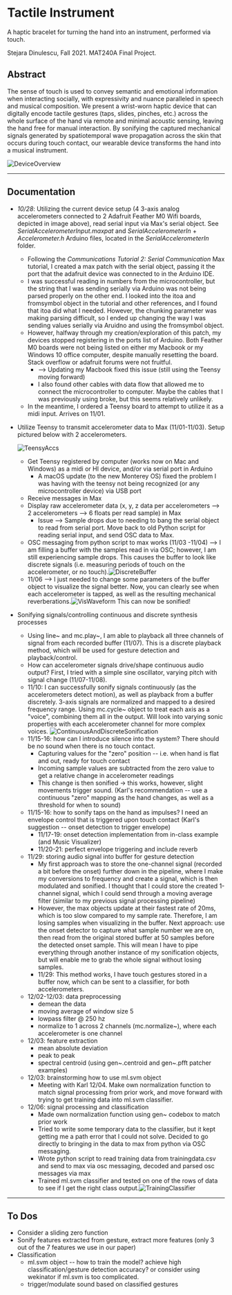 # Tactile Instrument
A haptic bracelet for turning the hand into an instrument, performed via touch.

Stejara Dinulescu, Fall 2021. MAT240A Final Project.

## Abstract

The sense of touch is used to convey semantic and emotional information when interacting socially, with expressivity and nuance paralleled in speech and musical composition. We present a wrist-worn haptic device that can digitally encode tactile gestures (taps, slides, pinches, etc.) across the whole surface of the hand via remote and minimal acoustic sensing, leaving the hand free for manual interaction. By sonifying the captured mechanical signals generated by spatiotemporal wave propagation across the skin that occurs during touch contact, our wearable device transforms the hand into a musical instrument.

![DeviceOverview](images/DeviceOverview.png)

-----------------------

## Documentation

- *10/28*: Utilizing the current device setup (4 3-axis analog accelerometers connected to 2 Adafruit Feather M0 Wifi boards, depicted in image above), read serial input via Max's serial object. See *SerialAccelerometerInput.maxpat* and *SerialAccelerometerIn* + *Accelerometer.h* Arduino files, located in the *SerialAccelerometerIn* folder.

  - Following the *Communications Tutorial 2: Serial Communication* Max tutorial, I created a max patch with the serial object, passing it the port that the adafruit device was connected to in the Arduino IDE.
  - I was successful reading in numbers from the microcontroller, but the string that I was sending serially via Arduino was not being parsed properly on the other end. I looked into the itoa and fromsymbol object in the tutorial and other references, and I found that itoa did what I needed. However, the chunking parameter was making parsing difficult, so I ended up changing the way I was sending values serially via Aruidno and using the fromsymbol object.
  - However, halfway through my creation/exploration of this patch, my devices stopped registering in the ports list of Arduino. Both Feather M0 boards were not being listed on either my Macbook or my Windows 10 office computer, despite manually resetting the board. Stack overflow or adafruit forums were not fruitful. 
    - --> Updating my Macbook fixed this issue (still using the Teensy moving forward)
    - I also found other cables with data flow that allowed me to connect the microcontroller to computer. Maybe the cables that I was previously using broke, but this seems relatively unlikely. 
  - In the meantime, I ordered a Teensy board to attempt to utilize it as a midi input. Arrives on 11/01.

- Utilize Teensy to transmit accelerometer data to Max (11/01-11/03). Setup pictured below with 2 accelerometers.

  ![TeensyAccs](images/TeensyAccs.jpg)

  - Get Teensy registered by computer (works now on Mac and Windows) as a midi or HI device, and/or via serial port in Arduino
    - A macOS update (to the new Monterey OS) fixed the problem I was having with the teensy not being recognized (or any microcontroller device) via USB port
  - Receive messages in Max
  - Display raw accelerometer data (x, y, z data per accelerometers --> 2 accelerometers --> 6 floats per read sample) in Max
    - Issue --> Sample drops due to needing to bang the serial object to read from serial port. Move back to old Python script for reading serial input, and send OSC data to Max.
  - OSC messaging from python script to max works (11/03 -11/04) --> I am filling a buffer with the samples read in via OSC; however, I am still experiencing sample drops. This causes the buffer to look like discrete signals (i.e. measuring periods of touch on the accelerometer, or no touch).![DiscreteBuffer](images/DiscreteBuffer.png)
  - 11/06 --> I just needed to change some parameters of the buffer object to visualize the signal better. Now, you can clearly see when each accelerometer is tapped, as well as the resulting mechanical reverberations.![VisWaveform](images/VisWaveform.png) This can now be sonified! 

- Sonifying signals/controlling continuous and discrete synthesis processes

  - Using line~ and mc.play~, I am able to playback all three channels of signal from each recorded buffer (11/07). This is a discrete playback method, which will be used for gesture detection and playback/control.
  - How can accelerometer signals drive/shape continuous audio output? First, I tried with a simple sine oscillator, varying pitch with signal change (11/07-11/08).
  - 11/10: I can successfully sonify signals continuously (as the accelerometers detect motion), as well as playback from a buffer discretely. 3-axis signals are normalized and mapped to a desired frequency range. Using mc.cycle~ object to treat each axis as a "voice", combining them all in the output. Will look into varying sonic properties with each accelerometer channel for more complex voices. ![ContinuousAndDiscreteSonification](images/ContinuousAndDiscreteSonification.png)
  - 11/15-16: how can I introduce silence into the system? There should be no sound when there is no touch contact. 
    - Capturing values for the "zero" position -- i.e. when hand is flat and out, ready for touch contact
    - Incoming sample values are subtracted from the zero value to get a relative change in accelerometer readings
    - This change is then sonified -> this works, however, slight movements trigger sound. (Karl's recommendation -- use a continuous "zero" mapping as the hand changes, as well as a threshold for when to sound)
  - 11/15-16: how to sonify taps on the hand as impulses? I need an envelope control that is triggered upon touch contact (Karl's suggestion -- onset detection to trigger envelope)
    - 11/17-19: onset detection implementation from in-class example (and Music Visualizer)
    - 11/20-21: perfect envelope triggering and include reverb
  - 11/29:  storing audio signal into buffer for gesture detection
    - My first approach was to store the one-channel signal (recorded a bit before the onset) further down in the pipeline, where I make my conversions to frequency and create a signal, which is then modulated and sonified.  I thought that I could store the created 1-channel signal, which I could send through a moving average filter (similar to my previous signal processing pipeline)
    - However, the max objects update at their fastest rate of 20ms, which is too slow compared to my sample rate. Therefore, I am losing samples when visualizing in the buffer. Next approach: use the onset detector to capture what sample number we are on, then read from the original stored buffer at 50 samples before the detected onset sample. This will mean I have to pipe everything through another instance of my sonification objects, but will enable me to grab the whole signal without losing samples.
    - 11/29: This method works, I have touch gestures stored in a buffer now, which can be sent to a classifier, for both accelerometers.
  - 12/02-12/03: data preprocessing
    - demean the data
    - moving average of window size 5
    - lowpass filter @ 250 hz
    - normalize to 1 across 2 channels (mc.normalize~), where each accelerometer is one channel
  - 12/03: feature extraction
    - mean absolute deviation
    - peak to peak
    - spectral centroid (using gen~.centroid and gen~.pfft patcher examples)
  - 12/03:  brainstorming how to use ml.svm object
    - Meeting with Karl 12/04. Make own normalization function to match signal processing from prior work, and move forward with trying to get training data into ml.svm classifier.
  - 12/06: signal processing and classification
    - Made own normalization function using gen~ codebox to match prior work
    - Tried to write some temporary data to the classifier, but it kept getting me a path error that I could not solve. Decided to go directly to bringing in the data to max from python via OSC messaging.
    - Wrote python script to read training data from trainingdata.csv and send to max via osc messaging, decoded and parsed osc messages via max
    - Trained ml.svm classifier and tested on one of the rows of data to see if I get the right class output.![TrainingClassifier](images/TrainingClassifier.png)


----------------

## To Dos

- Consider a sliding zero function
- Sonify features extracted from gesture, extract more features (only 3 out of the 7 features we use in our paper)
- Classification
  - ml.svm object -- how to train the model? achieve high classification/gesture detection accuracy? or consider using wekinator if ml.svm is too complicated.
  - trigger/modulate sound based on classified gestures
  





